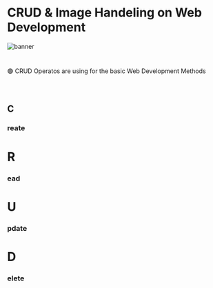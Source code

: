 # CRUD & Image Handeling on Web Development

![banner](https://socialify.git.ci/Randula98/CRUD-on-Web-Development/image?description=1&font=Source%20Code%20Pro&forks=1&language=1&name=1&owner=1&pattern=Floating%20Cogs&stargazers=1&theme=Dark)

# 

<p>🟢 CRUD Operatos are using for the basic Web Development Methods</p><br>

<h2>C<h3>reate<h3></h2>
<h1>R<h3>ead<h3></h1>
<h1>U<h3>pdate<h3></h1>
<h1>D<h3>elete<h3></h1>




<p></p><br>
<p></p><br>

